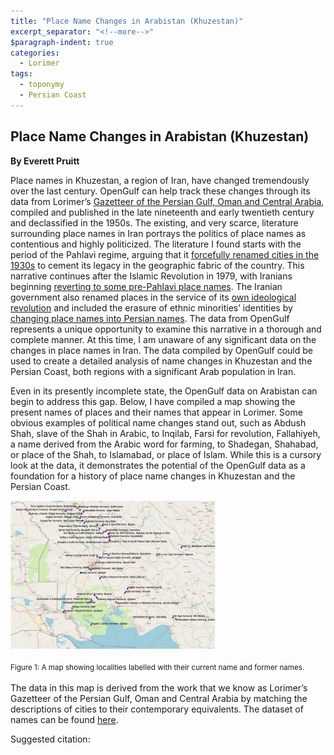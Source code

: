 ```yaml
---
title: "Place Name Changes in Arabistan (Khuzestan)"
excerpt_separator: "<!--more-->"
$paragraph-indent: true
categories:
  - Lorimer
tags:
  - toponymy
  - Persian Coast 
---
```


## Place Name Changes in Arabistan (Khuzestan)

**By Everett Pruitt**


Place names in Khuzestan, a region of Iran, have changed tremendously over the last century. OpenGulf can help track these changes through its data from Lorimer’s [Gazetteer of the Persian Gulf, Oman and Central Arabia](https://archive.org/details/in.ernet.dli.2015.206963), compiled and published in the late nineteenth and early twentieth century and declassified in the 1950s. The existing, and very scarce, literature surrounding place names in Iran portrays the politics of place names as contentious and highly politicized. The literature I found starts with the period of the Pahlavi regime, arguing that it [forcefully renamed cities in the 1930s](https://www.jstor.org/stable/215071) to cement its legacy in the geographic fabric of the country. This narrative continues after the Islamic Revolution in 1979, with Iranians beginning [reverting to some pre-Pahlavi place names](https://www.jstor.org/stable/215071). The Iranian government also renamed places in the service of its [own ideological revolution](https://www.jstor.org/stable/215071) and included the erasure of ethnic minorities’ identities by [changing place names into Persian names](https://www.jstor.org/stable/215071). The data from OpenGulf represents a unique opportunity to examine this narrative in a thorough and complete manner. At this time, I am unaware of any significant data on the changes in place names in Iran. The data compiled by OpenGulf could be used to create a detailed analysis of name changes in Khuzestan and the Persian Coast, both regions with a significant Arab population in Iran.

Even in its presently incomplete state, the OpenGulf data on Arabistan can begin to address this gap. Below, I have compiled a map showing the present names of places and their names that appear in Lorimer. Some obvious examples of political name changes stand out, such as Abdush Shah, slave of the Shah in Arabic, to Inqilab, Farsi for revolution, Fallahiyeh, a name derived from the Arabic word for farming, to Shadegan, Shahabad, or place of the Shah, to Islamabad, or place of Islam. While this is a cursory look at the data, it demonstrates the potential of the OpenGulf data as a foundation for a history of place name changes in Khuzestan and the Persian Coast.

<img src="/assets/images/namechanges1.jpg" style="zoom:50%;" />

<sub>Figure 1: A map showing localities labelled with their current name and former names.<sub>

The data in this map is derived from the work that we know as Lorimer’s Gazetteer of the Persian Gulf, Oman and Central Arabia by matching the descriptions of cities to their contemporary equivalents. The dataset of names can be found [here](https://github.com/opengulf/Lorimer_data/blob/master/name_changes_Arabistan.csv).


Suggested citation: 

